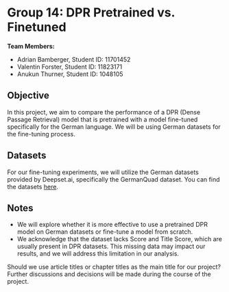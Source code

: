 # Group 14: DPR Pretrained vs. Finetuned

**Team Members:**
- Adrian Bamberger, Student ID: 11701452
- Valentin Forster, Student ID: 11823171
- Anukun Thurner, Student ID: 1048105

## Objective

In this project, we aim to compare the performance of a DPR (Dense Passage Retrieval) model that is pretrained with a model fine-tuned specifically for the German language. We will be using German datasets for the fine-tuning process.

## Datasets

For our fine-tuning experiments, we will utilize the German datasets provided by Deepset.ai, specifically the GermanQuad dataset. You can find the datasets [here](https://www.deepset.ai/germanquad).

## Notes

- We will explore whether it is more effective to use a pretrained DPR model on German datasets or fine-tune a model from scratch.
- We acknowledge that the dataset lacks Score and Title Score, which are usually present in DPR datasets. This missing data may impact our results, and we will address this limitation in our analysis.

Should we use article titles or chapter titles as the main title for our project? Further discussions and decisions will be made during the course of the project.

